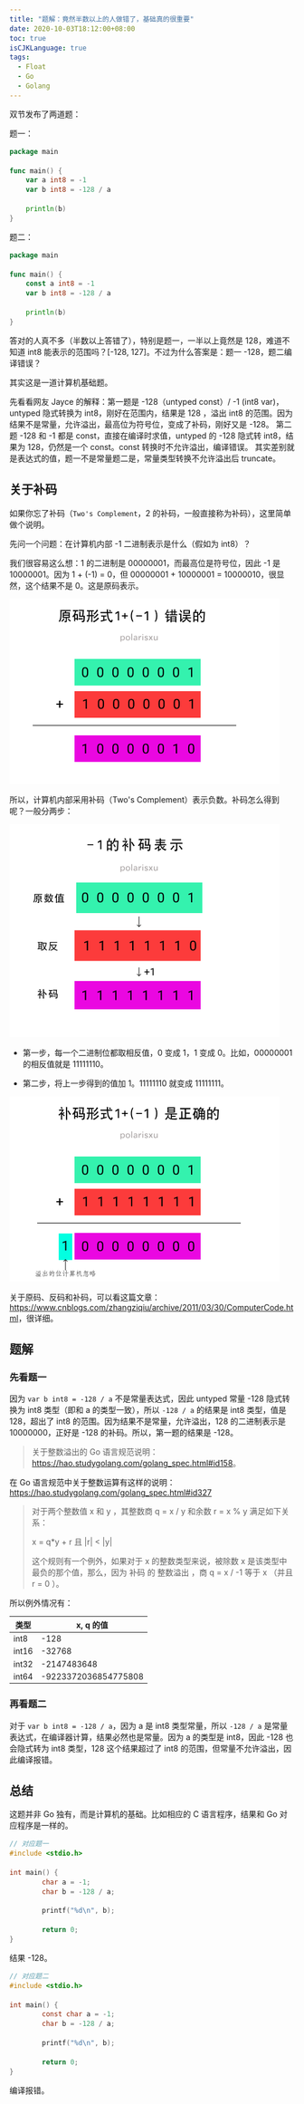 ```yaml
---
title: "题解：竟然半数以上的人做错了，基础真的很重要"
date: 2020-10-03T18:12:00+08:00
toc: true
isCJKLanguage: true
tags: 
  - Float
  - Go
  - Golang
---
```


双节发布了两道题：

题一：

```go
package main

func main() {
	var a int8 = -1
	var b int8 = -128 / a

	println(b)
}
```

题二：

```go
package main

func main() {
	const a int8 = -1
	var b int8 = -128 / a

	println(b)
}
```

答对的人真不多（半数以上答错了），特别是题一，一半以上竟然是 128，难道不知道 int8 能表示的范围吗？[-128, 127]。不过为什么答案是：题一 -128，题二编译错误？

其实这是一道计算机基础题。

先看看网友 Jayce 的解释：第一题是 -128（untyped const）/ -1 (int8 var)，untyped 隐式转换为 int8，刚好在范围内，结果是 128 ，溢出 int8 的范围。因为结果不是常量，允许溢出，最高位为符号位，变成了补码，刚好又是 -128。 第二题 -128 和 -1 都是 const，直接在编译时求值，untyped 的 -128 隐式转 int8，结果为 128，仍然是一个 const。const 转换时不允许溢出，编译错误。 其实差别就是表达式的值，题一不是常量题二是，常量类型转换不允许溢出后 truncate。

## 关于补码

如果你忘了补码（`Two's Complement`，2 的补码，一般直接称为补码），这里简单做个说明。

先问一个问题：在计算机内部 -1 二进制表示是什么（假如为 int8）？

我们很容易这么想：1 的二进制是 00000001，而最高位是符号位，因此 -1 是 10000001。因为 1 + (-1) = 0，但 00000001 + 10000001 = 10000010，很显然，这个结果不是 0。这是原码表示。

![原码形式](imgs/complement01.png)

所以，计算机内部采用补码（Two's Complement）表示负数。补码怎么得到呢？一般分两步：

![-1的补码表示](imgs/complement02.png)

- 第一步，每一个二进制位都取相反值，0 变成 1，1 变成 0。比如，00000001 的相反值就是 11111110。

- 第二步，将上一步得到的值加 1。11111110 就变成 11111111。

![补码形式的加法](imgs/complement03.png)

关于原码、反码和补码，可以看这篇文章：<https://www.cnblogs.com/zhangziqiu/archive/2011/03/30/ComputerCode.html>，很详细。

## 题解

### 先看题一

因为 `var b int8 = -128 / a` 不是常量表达式，因此 untyped 常量 -128 隐式转换为 int8 类型（即和 a 的类型一致），所以 `-128 / a` 的结果是 int8 类型，值是 128，超出了 int8 的范围。因为结果不是常量，允许溢出，128 的二进制表示是 10000000，正好是 -128 的补码。所以，第一题的结果是 -128。

> 关于整数溢出的 Go 语言规范说明：<https://hao.studygolang.com/golang_spec.html#id158>。

在 Go 语言规范中关于整数运算有这样的说明：<https://hao.studygolang.com/golang_spec.html#id327>

> 对于两个整数值 x 和 y ，其整数商 q = x / y 和余数 r = x % y 满足如下关系：
>
> x = q*y + r 且 |r| < |y|
>
> 这个规则有一个例外，如果对于 x 的整数类型来说，被除数 x 是该类型中最负的那个值，那么，因为 补码 的 整数溢出 ，商 q = x / -1 等于 x （并且 r = 0 ）。

所以例外情况有：

| 类型  | x, q 的值            |
| ----- | -------------------- |
| int8  | -128                 |
| int16 | -32768               |
| int32 | -2147483648          |
| int64 | -9223372036854775808 |

### 再看题二

对于 `var b int8 = -128 / a`，因为 a 是 int8 类型常量，所以 `-128 / a` 是常量表达式，在编译器计算，结果必然也是常量。因为 a 的类型是 int8，因此 -128 也会隐式转为 int8 类型，128 这个结果超过了 int8 的范围，但常量不允许溢出，因此编译报错。

## 总结

这题并非 Go 独有，而是计算机的基础。比如相应的 C 语言程序，结果和 Go 对应程序是一样的。

```c
// 对应题一
#include <stdio.h>

int main() {
        char a = -1;
        char b = -128 / a;

        printf("%d\n", b);

        return 0;
}
```

结果 -128。

```c
// 对应题二
#include <stdio.h>

int main() {
        const char a = -1;
        char b = -128 / a;

        printf("%d\n", b);

        return 0;
}
```

编译报错。
